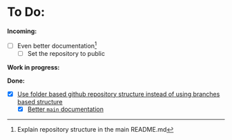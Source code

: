 # To Do:

**Incoming:**
- [ ] Even better documentation[^1]
  - [ ] Set the repository to public

**Work in progress:**


**Done:**
- [X] [Use folder based github repository structure instead of using branches based structure](https://github.com/nicolacanzonieri/all_rings/issues/1)
  - [X] [Better `main` documentation](https://github.com/nicolacanzonieri/all_rings/issues/2)

[^1]: Explain repository structure in the main README.md
